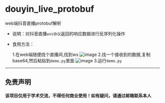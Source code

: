 # douyin_live_protobuf
web端抖音直播protobuf解析


* 说明：对抖音直播`wss协议`返回的响应数据进行反序列化操作
* 食用方法：

    1.在web端随便找个直播间,找到ws
    ![image](https://github.com/nmsdss/douyin_live_protobuf/blob/main/images/20220815125530.png)
    2.找一个接收到的数据,复制base64,然后粘贴到`demo.py`里面
    ![image](https://github.com/nmsdss/douyin_live_protobuf/blob/main/images/20220815125922.png)
    3.运行`demo.py`

----

免责声明
-
#### 该项目仅用于学术交流，不得任何商业使用！如有疑问，请通过邮箱联系本人
